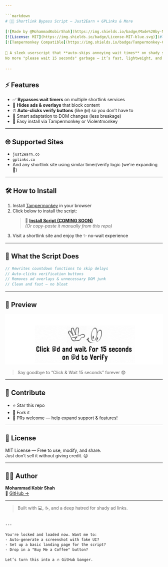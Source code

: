 ```yaml
---

```markdown
# 🔗✨ Shortlink Bypass Script — Just2Earn + GPLinks & More

[![Made by @MohammadKobirShah](https://img.shields.io/badge/Made%20by-MohammadKobirShah-9cf?style=flat&logo=github)](https://github.com/MohammadKobirShah)
[![License: MIT](https://img.shields.io/badge/License-MIT-blue.svg)](#license)
[![Tampermonkey Compatible](https://img.shields.io/badge/Tampermonkey-Compatible-brightgreen.svg?logo=googlechrome)](https://www.tampermonkey.net/)

🚀 A sleek userscript that **auto-skips annoying wait times** on shady shortlink sites like `just2earn`, `gplinks.co`, and more.  
No more "please wait 15 seconds" garbage — it’s fast, lightweight, and made with ✨ vibes.

---
```


## ⚡ Features

- ✅ **Bypasses wait timers** on multiple shortlink services  
- 🧼 **Hides ads & overlays** that block content  
- ⏱ **Auto-clicks verify buttons** (like `@d`) so you don’t have to  
- 🧠 Smart adaptation to DOM changes (less breakage)  
- 🧩 Easy install via Tampermonkey or Violentmonkey  

---

## 🌐 Supported Sites

- `just2earn.co`  
- `gplinks.co`  
- And any shortlink site using similar timer/verify logic (we're expanding 👀)

---

## 🛠️ How to Install

1. Install [Tampermonkey](https://www.tampermonkey.net/) in your browser  
2. Click below to install the script:  
   > 🚀 **[Install Script (COMING SOON)](#)**  
   *(Or copy-paste it manually from this repo)*  
3. Visit a shortlink site and enjoy the ✨ no-wait experience

---

## 🧬 What the Script Does

```js
// Rewrites countdown functions to skip delays
// Auto-clicks verification buttons
// Removes ad overlays & unnecessary DOM junk
// Clean and fast — no bloat
```

---

## 📸 Preview

![Demo Screenshot](./screenshot.png)  
> Say goodbye to “Click & Wait 15 seconds” forever 😎

---

## 🤝 Contribute

- ⭐ Star this repo  
- 🍴 Fork it  
- 🔁 PRs welcome — help expand support & features!

---

## 📄 License

MIT License — Free to use, modify, and share.  
Just don’t sell it without giving credit. 😉

---

## 👨‍💻 Author

**Mohammad Kobir Shah**  
🔗 [GitHub →](https://github.com/MohammadKobirShah)

---

> Built with 💻, ☕, and a deep hatred for shady ad links.
```

---

You're locked and loaded now. Want me to:
- Auto-generate a screenshot with fake UI?
- Set up a basic landing page for the script?
- Drop in a "Buy Me a Coffee" button?

Let’s turn this into a 🔥 GitHub banger.
